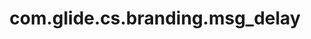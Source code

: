 ---
weight: 1586
layout: page
title: com.glide.cs.branding.msg_delay
description: ""
value: "500"
---